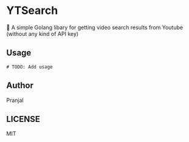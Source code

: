 # YTSearch

🔎 A simple Golang libary for getting video search results from Youtube (without any kind of API key)

## Usage

```
# TODO: Add usage
```

## Author

Pranjal

## LICENSE

MIT
